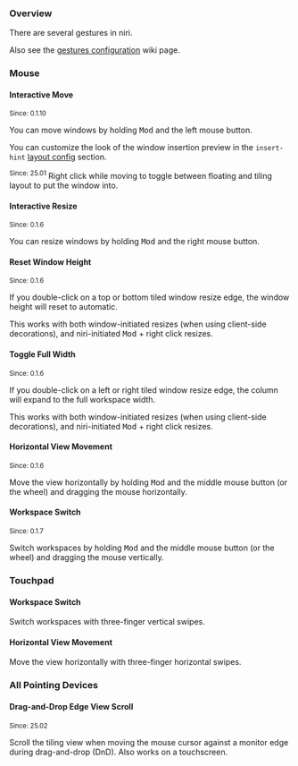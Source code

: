 ### Overview

There are several gestures in niri.

Also see the [gestures configuration](./Configuration:-Gestures.md) wiki page.

### Mouse

#### Interactive Move

<sup>Since: 0.1.10</sup>

You can move windows by holding <kbd>Mod</kbd> and the left mouse button.

You can customize the look of the window insertion preview in the `insert-hint` [layout config](./Configuration:-Layout#insert-hint) section.

<sup>Since: 25.01</sup> Right click while moving to toggle between floating and tiling layout to put the window into.

#### Interactive Resize

<sup>Since: 0.1.6</sup>

You can resize windows by holding <kbd>Mod</kbd> and the right mouse button.

#### Reset Window Height

<sup>Since: 0.1.6</sup>

If you double-click on a top or bottom tiled window resize edge, the window height will reset to automatic.

This works with both window-initiated resizes (when using client-side decorations), and niri-initiated <kbd>Mod</kbd> + right click resizes.

#### Toggle Full Width

<sup>Since: 0.1.6</sup>

If you double-click on a left or right tiled window resize edge, the column will expand to the full workspace width.

This works with both window-initiated resizes (when using client-side decorations), and niri-initiated <kbd>Mod</kbd> + right click resizes.

#### Horizontal View Movement

<sup>Since: 0.1.6</sup>

Move the view horizontally by holding <kbd>Mod</kbd> and the middle mouse button (or the wheel) and dragging the mouse horizontally.

#### Workspace Switch

<sup>Since: 0.1.7</sup>

Switch workspaces by holding <kbd>Mod</kbd> and the middle mouse button (or the wheel) and dragging the mouse vertically.

### Touchpad

#### Workspace Switch

Switch workspaces with three-finger vertical swipes.

#### Horizontal View Movement

Move the view horizontally with three-finger horizontal swipes.

### All Pointing Devices

#### Drag-and-Drop Edge View Scroll

<sup>Since: 25.02</sup>

Scroll the tiling view when moving the mouse cursor against a monitor edge during drag-and-drop (DnD).
Also works on a touchscreen.
